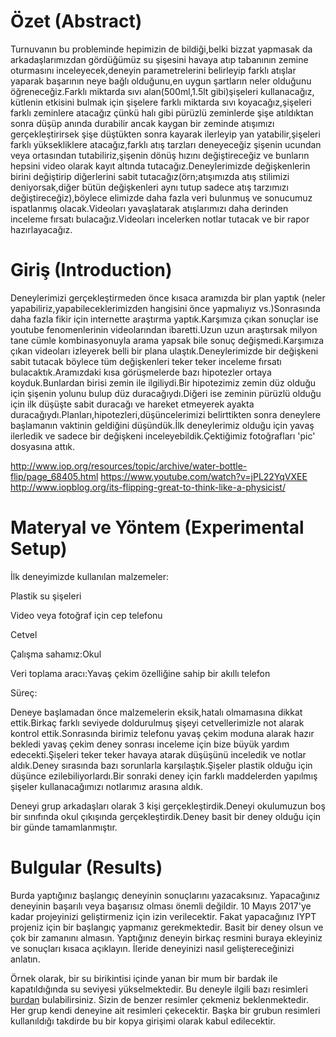 # Özet (Abstract)
Turnuvanın bu probleminde hepimizin de bildiği,belki bizzat yapmasak da arkadaşlarımızdan gördüğümüz su şişesini havaya atıp tabanının zemine oturmasını inceleyecek,deneyin parametrelerini belirleyip farklı atışlar yaparak başarının neye bağlı olduğunu,en uygun şartların neler olduğunu öğreneceğiz.Farklı miktarda sıvı alan(500ml,1.5lt gibi)şişeleri kullanacağız, kütlenin etkisini bulmak için şişelere farklı miktarda sıvı koyacağız,şişeleri farklı zeminlere atacağız çünkü halı gibi pürüzlü zeminlerde şişe atıldıktan sonra düşüp anında durabilir ancak kaygan bir zeminde atışımızı gerçekleştirirsek şişe düştükten sonra kayarak ilerleyip yan yatabilir,şişeleri farklı yüksekliklere atacağız,farklı atış tarzları deneyeceğiz şişenin ucundan veya ortasından tutabiliriz,şişenin dönüş hızını değiştireceğiz ve bunların hepsini video olarak kayıt altında tutacağız.Deneylerimizde değişkenlerin birini değiştirip diğerlerini sabit tutacağız(örn;atışımızda atış stilimizi deniyorsak,diğer bütün değişkenleri aynı tutup sadece atış tarzımızı değiştireceğiz),böylece elimizde daha fazla veri bulunmuş ve sonucumuz ispatlanmış olacak.Videoları yavaşlatarak atışlarımızı daha derinden inceleme fırsatı bulacağız.Videoları incelerken notlar tutacak ve bir rapor hazırlayacağız.
# Giriş (Introduction)
Deneylerimizi gerçekleştirmeden önce kısaca aramızda bir plan yaptık (neler yapabiliriz,yapabileceklerimizden hangisini önce yapmalıyız vs.)Sonrasında daha fazla fikir için internette araştırma yaptık.Karşımıza çıkan sonuçlar ise youtube fenomenlerinin videolarından ibaretti.Uzun uzun araştırsak milyon tane cümle kombinasyonuyla arama yapsak bile  sonuç değişmedi.Karşımıza çıkan videoları izleyerek belli bir plana ulaştık.Deneylerimizde bir değişkeni sabit tutacak böylece tüm değişkenleri teker teker inceleme fırsatı bulacaktık.Aramızdaki kısa görüşmelerde bazı hipotezler ortaya koyduk.Bunlardan birisi zemin ile ilgiliydi.Bir hipotezimiz zemin düz olduğu için şişenin yolunu bulup düz duracağıydı.Diğeri ise zeminin pürüzlü olduğu için ilk düşüşte sabit duracağı ve hareket etmeyerek ayakta duracağıydı.Planları,hipotezleri,düşüncelerimizi belirttikten sonra deneylere başlamanın vaktinin geldiğini düşündük.İlk deneylerimiz olduğu için yavaş ilerledik ve sadece bir değişkeni inceleyebildik.Çektiğimiz fotoğrafları 'pic' dosyasına attık.

http://www.iop.org/resources/topic/archive/water-bottle-flip/page_68405.html
https://www.youtube.com/watch?v=jPL22YqVXEE
http://www.iopblog.org/its-flipping-great-to-think-like-a-physicist/

# Materyal ve Yöntem (Experimental Setup)
İlk deneyimizde kullanılan malzemeler:

Plastik su şişeleri

Video veya fotoğraf için cep telefonu

Cetvel

Çalışma sahamız:Okul

Veri toplama aracı:Yavaş çekim özelliğine sahip bir akıllı telefon

Süreç:

Deneye başlamadan önce malzemelerin eksik,hatalı olmamasına dikkat ettik.Birkaç farklı seviyede doldurulmuş şişeyi cetvellerimizle not alarak kontrol ettik.Sonrasında birimiz telefonu yavaş çekim moduna alarak hazır bekledi yavaş çekim deney sonrası inceleme için bize büyük yardım edecekti.Şişeleri teker teker havaya atarak düşüşünü inceledik ve notlar aldık.Deney sırasında bazı sorunlarla karşılaştık.Şişeler plastik olduğu için düşünce ezilebiliyorlardı.Bir sonraki deney için farklı maddelerden yapılmış şişeler kullanacağımızı notlarımız arasına aldık.

Deneyi grup arkadaşları olarak 3 kişi gerçekleştirdik.Deneyi okulumuzun boş bir sınıfında okul çıkışında gerçekleştirdik.Deney basit bir deney olduğu için bir günde tamamlanmıştır.

# Bulgular (Results)
Burda yaptığınız başlangıç deneyinin sonuçlarını yazacaksınız. Yapacağınız deneyinin başarılı veya başarısız olması önemli değildir. 10 Mayıs 2017'ye kadar projeyinizi geliştirmeniz için izin verilecektir. Fakat yapacağınız IYPT projeniz için bir başlangıç yapmanız gerekmektedir. Basit bir deney olsun ve çok bir zamanını almasın. Yaptığınız deneyin birkaç resmini buraya ekleyiniz ve sonuçları kısaca açıklayın. İleride deneyinizi nasıl geliştereceğinizi anlatın. 

Örnek olarak, bir su birikintisi içinde yanan bir mum bir bardak ile kapatıldığında su seviyesi yükselmektedir. Bu deneyle ilgili bazı resimleri [burdan](https://www.stevespanglerscience.com/lab/experiments/why-does-the-water-rise/) bulabilirsiniz. Sizin de benzer resimler çekmeniz beklenmektedir. Her grup kendi deneyine ait resimleri çekecektir. Başka bir grubun resimleri kullanıldığı takdirde bu bir kopya girişimi olarak kabul edilecektir. 

